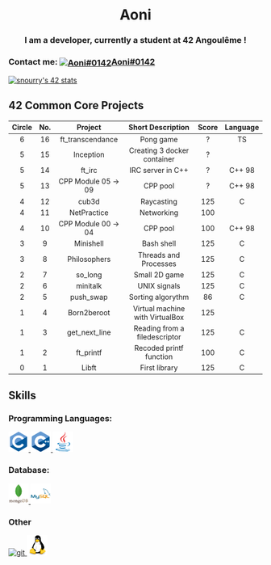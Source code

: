 <h1 align="center">Aoni</h1>

<h3 align="center">I am a developer, currently a student at 42 Angoulême !</h3>

<h3 align="left">Contact me: <a href="https://discord.gg/Aoni#0142" target="blank"><img align="center" src="https://raw.githubusercontent.com/rahuldkjain/github-profile-readme-generator/master/src/images/icons/Social/discord.svg" alt="Aoni#0142" height="42" width="56" /><span>Aoni#0142</span></a></h3>

<a href="https://github.com/JaeSeoKim/badge42"><img src="https://badge42.vercel.app/api/v2/clfx9py73000608mpgchk2n2o/stats?cursusId=21&coalitionId=218" alt="snourry's 42 stats" /></a>

## 42 Common Core Projects

| Circle | No. | Project | Short Description | Score | Language |
| :-: | :-: | :-: | :-: | :-: | :-: |
| 6 | 16 | ft_transcendance | Pong game | ? | TS |
| 5 | 15 | Inception | Creating 3 docker container | ? | |
| 5 | 14 | ft_irc | IRC server in C++ | ? | C++ 98 |
| 5 | 13 | CPP Module 05 -> 09 | CPP pool | ? | C++ 98 |
| 4 | 12 | cub3d | Raycasting | 125 | C |
| 4 | 11 | NetPractice | Networking | 100 | |
| 4 | 10 | CPP Module 00 -> 04 | CPP pool | 100 | C++ 98 |
| 3 | 9 | Minishell | Bash shell | 125 | C |
| 3 | 8 | Philosophers | Threads and Processes | 125 | C |
| 2 | 7 | so_long | Small 2D game | 125 | C |
| 2 | 6 | minitalk | UNIX signals  | 125 | C |
| 2 | 5 | push_swap | Sorting algorythm | 86 | C |
| 1 | 4 | Born2beroot | Virtual machine with VirtualBox | 125 | |
| 1 | 3 | get_next_line | Reading from a filedescriptor | 125 | C |
| 1 | 2 | ft_printf | Recoded printf function | 100 | C |
| 0 | 1 | Libft | First library | 125 | C |

## Skills

<h3 align="left">Programming Languages:</h3>
<p align="left">
<a href="https://www.cprogramming.com/" target="_blank" rel="noreferrer"> <img src="https://raw.githubusercontent.com/devicons/devicon/master/icons/c/c-original.svg" alt="c" width="40" height="40"/> </a>
<a href="https://www.w3schools.com/cpp/" target="_blank" rel="noreferrer"> <img src="https://raw.githubusercontent.com/devicons/devicon/master/icons/cplusplus/cplusplus-original.svg" alt="cplusplus" width="40" height="40"/> </a>
<a href="https://www.java.com" target="_blank" rel="noreferrer"> <img src="https://raw.githubusercontent.com/devicons/devicon/master/icons/java/java-original.svg" alt="java" width="40" height="40"/> </a>
</p>

<h3 align="left">Database:</h3>
<p align="left">
<a href="https://www.mongodb.com/" target="_blank" rel="noreferrer"> <img src="https://raw.githubusercontent.com/devicons/devicon/master/icons/mongodb/mongodb-original-wordmark.svg" alt="mongodb" width="40" height="40"/> </a>
<a href="https://www.mysql.com/" target="_blank" rel="noreferrer"> <img src="https://raw.githubusercontent.com/devicons/devicon/master/icons/mysql/mysql-original-wordmark.svg" alt="mysql" width="40" height="40"/> </a>
</p>

<h3 align="left">Other</h3>
<p align="left">
<a href="https://git-scm.com/" target="_blank" rel="noreferrer"> <img src="https://www.vectorlogo.zone/logos/git-scm/git-scm-icon.svg" alt="git" width="40" height="40"/> </a>
<a href="https://www.linux.org/" target="_blank" rel="noreferrer"> <img src="https://raw.githubusercontent.com/devicons/devicon/master/icons/linux/linux-original.svg" alt="linux" width="40" height="40"/> </a>
</p>
